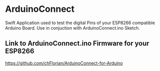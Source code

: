 # ArduinoConnect
Swift Application used to test the digital Pins of your ESP8266 compatible Arduino Board. Use in conjuction with ArduinoConnect.ino Sketch.

## Link to ArduinoConnect.ino Firmware for your ESP8266
https://github.com/chFlorian/ArduinoConnect-for-Arduino
